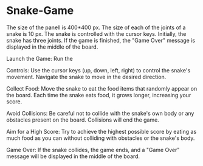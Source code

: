 # Snake-Game
The size of the panell is 400*400 px. The size of each of the joints of a snake is 10 px. The snake is controlled with the cursor keys. Initially, the snake has three joints. If the game is finished, the "Game Over" message is displayed in the middle of the board.

Launch the Game: Run the 

Controls: Use the cursor keys (up, down, left, right) to control the snake's movement. Navigate the snake to move in the desired direction.

Collect Food: Move the snake to eat the food items that randomly appear on the board. Each time the snake eats food, it grows longer, increasing your score.

Avoid Collisions: Be careful not to collide with the snake's own body or any obstacles present on the board. Collisions will end the game.

Aim for a High Score: Try to achieve the highest possible score by eating as much food as you can without colliding with obstacles or the snake's body.

Game Over: If the snake collides, the game ends, and a "Game Over" message will be displayed in the middle of the board.
